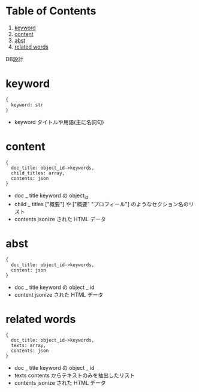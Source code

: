 
# Table of Contents

1.  [keyword](#org9fc3efc)
2.  [content](#orgab67600)
3.  [abst](#org452d942)
4.  [related words](#orgb42ac82)

DB設計


<a id="org9fc3efc"></a>

# keyword

    {
      keyword: str
    }

-   keyword
    タイトルや用語(主に名詞句)


<a id="orgab67600"></a>

# content

    { 
      doc_title: object_id->keywords,
      child_titles: array,
      contents: json
    }

-   doc \_ title
    keyword の object<sub>id</sub>
-   child \_ titles
    ["概要"] や ["概要" "プロフィール"] のようなセクション名のリスト
-   contents
    jsonize された HTML データ


<a id="org452d942"></a>

# abst

    {
      doc_title: object_id->keywords,
      content: json
    }

-   doc \_ title
    keyword の object \_ id
-   content
    jsonize された HTML データ


<a id="orgb42ac82"></a>

# related words

    {
      doc_title: object_id->keywords,
      texts: array,
      contents: json
    }

-   doc \_ title
    keyword の object \_ id
-   texts
    contents からテキストのみを抽出したリスト
-   contents
    jsonize された HTML データ

